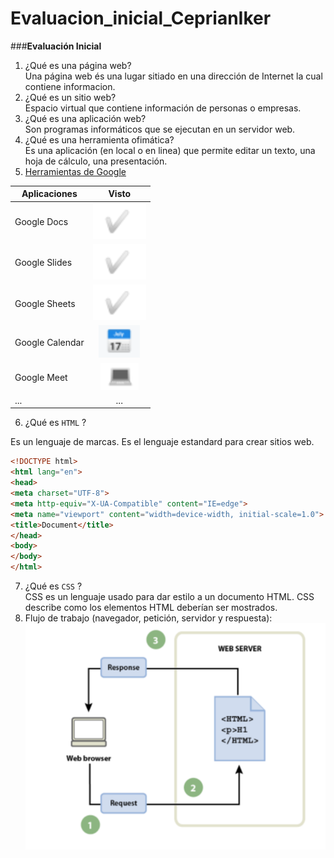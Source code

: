 # Evaluacion_inicial_CeprianIker

###**Evaluación Inicial**

1. ¿Qué es una página web?  
Una página web és una lugar sitiado en una dirección de Internet la cual contiene informacion.  
2. ¿Qué es un sitio web?  
Espacio virtual que contiene información de personas o empresas.  
3. ¿Qué es una aplicación web?  
Son programas informáticos que se ejecutan en un servidor web.  
4. ¿Qué es una herramienta ofimática?  
Es una aplicación (en local o en linea) que permite editar un texto, una hoja de cálculo, una
presentación.  
5. [Herramientas de Google](https://www.google.com/intl/es-419/chrome/browser-tools/ "Herramientas de Google")  

| **Aplicaciones** | **Visto** |
|--------|:--------:|
| Google Docs | ![Tick](https://github.com/Cepri2005/Evaluacion_inicial_CeprianIker/blob/main/Captura%20de%20pantalla%202023-10-04%20130823.png "Tick") |
| Google Slides | ![Tick](https://github.com/Cepri2005/Evaluacion_inicial_CeprianIker/blob/main/Captura%20de%20pantalla%202023-10-04%20130823.png "Tick") |
| Google Sheets  | ![Tick](https://github.com/Cepri2005/Evaluacion_inicial_CeprianIker/blob/main/Captura%20de%20pantalla%202023-10-04%20130823.png "Tick") |
| Google Calendar  | ![Tick](https://github.com/Cepri2005/Evaluacion_inicial_CeprianIker/blob/main/Captura%20de%20pantalla%202023-10-04%20130854.png "Tick") |
|Google Meet  | ![Tick](https://github.com/Cepri2005/Evaluacion_inicial_CeprianIker/blob/main/Captura%20de%20pantalla%202023-10-04%20130905.png "Tick") |
|...  | ... |  
  
6. ¿Qué es `HTML` ?  

Es un lenguaje de marcas. Es el lenguaje estandard para crear sitios web.  

```html
<!DOCTYPE html>
<html lang="en">
<head>
<meta charset="UTF-8">
<meta http-equiv="X-UA-Compatible" content="IE=edge">
<meta name="viewport" content="width=device-width, initial-scale=1.0">
<title>Document</title>
</head>
<body>
</body>
</html>
```
7. ¿Qué es `CSS` ?  
CSS es un lenguaje usado para dar estilo a un documento HTML. CSS describe como los
elementos HTML deberían ser mostrados.  
8. Flujo de trabajo (navegador, petición, servidor y respuesta):  
![Grafico](https://github.com/Cepri2005/Evaluacion_inicial_CeprianIker/blob/main/Captura%20de%20pantalla%202023-10-04%20131344.png "Grafico")
